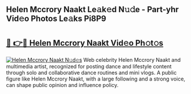 ## Helen Mccrory Naakt Le𝚊k𝚎d N𝚞𝚍e - Part-yhr Vid𝚎o Photos Le𝚊ks Pi8P9

# <h2><a href="http://fb252a.evod.top/?m=Helen+Mccrory+Naakt">🔗 👉🔴 Helen Mccrory Naakt Vid𝚎o Ph𝚘t𝚘s</a></h2>

[![Helen Mccrory Naakt N𝚞d𝚎s](https://i.imgur.com/8V9OHl7.gif)](http://fb252a.evod.top/?m=Helen+Mccrory+Naakt)
Web celebrity Helen Mccrory Naakt and multimedia artist, recognized for posting dance and lifestyle content through solo and collaborative dance routines and mini vlogs. A public figure like Helen Mccrory Naakt, with a large following and a strong voice, can shape public opinion and influence policy. 
